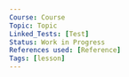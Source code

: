```yaml
---
Course: Course
Topic: Topic
Linked_Tests: [Test]
Status: Work in Progress
References used: [Reference]
Tags: [lesson]
---
```

